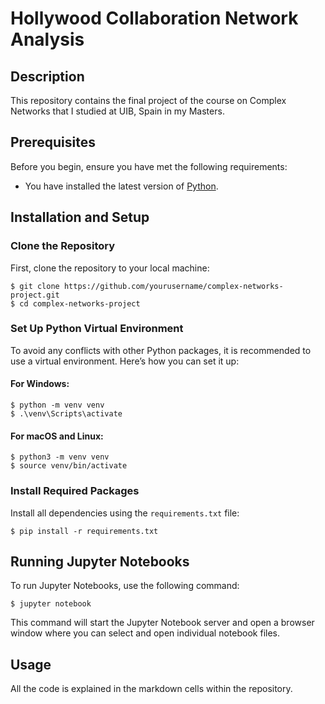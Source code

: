 # Hollywood Collaboration Network Analysis

## Description
This repository contains the final project of the course on Complex Networks that I studied at UIB, Spain in my Masters. 

## Prerequisites
Before you begin, ensure you have met the following requirements:
- You have installed the latest version of [Python](https://www.python.org/downloads/).

## Installation and Setup

### Clone the Repository
First, clone the repository to your local machine:

```
$ git clone https://github.com/yourusername/complex-networks-project.git
$ cd complex-networks-project
```


### Set Up Python Virtual Environment
To avoid any conflicts with other Python packages, it is recommended to use a virtual environment. Here’s how you can set it up:

#### For Windows:
```
$ python -m venv venv
$ .\venv\Scripts\activate
```


#### For macOS and Linux:

```
$ python3 -m venv venv
$ source venv/bin/activate
```


### Install Required Packages
Install all dependencies using the `requirements.txt` file:
```
$ pip install -r requirements.txt
```


## Running Jupyter Notebooks
To run Jupyter Notebooks, use the following command:
```
$ jupyter notebook
```

This command will start the Jupyter Notebook server and open a browser window where you can select and open individual notebook files.

## Usage
All the code is explained in the markdown cells within the repository.
